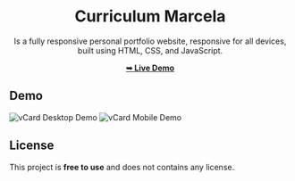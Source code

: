 <div align="center">

# Curriculum Marcela

Is a fully responsive personal portfolio website, responsive for all devices, built using HTML, CSS, and JavaScript.

 <a href="https://codingstella.github.io/vCard-personal-portfolio/"><strong>➥ Live Demo</strong></a> 
 
 </div>
 
## Demo

![vCard Desktop Demo](./website-demo-image/desktop.png "Desktop Demo")
![vCard Mobile Demo](./website-demo-image/mobile.png "Mobile Demo")


## License

This project is **free to use** and does not contains any license.
